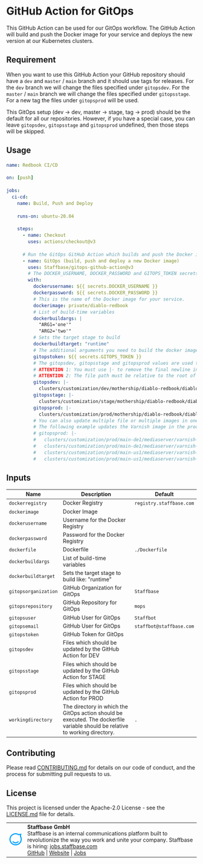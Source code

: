 # GitHub Action for GitOps

This GitHub Action can be used for our GitOps workflow.
The GitHub Action will build and push the Docker image for your service and deploys the new version at our Kubernetes clusters.

## Requirement

When you want to use this GitHub Action your GitHub repository should have a `dev` and `master` / `main` branch and it should use tags for releases.
For the `dev` branch we will change the files specified under `gitopsdev`.
For the `master` / `main` branch we will change the files specified under `gitopsstage`.
For a new tag the files under `gitopsprod` will be used.

This GitOps setup (dev -> dev, master -> stage, tag -> prod) should be the default for all our repositories.
However, if you have a special case, you can leave `gitopsdev`, `gitopsstage` and `gitopsprod` undefined, then those steps will be skipped.

## Usage

```yaml
name: Redbook CI/CD

on: [push]

jobs:
  ci-cd:
    name: Build, Push and Deploy

    runs-on: ubuntu-20.04

    steps:
      - name: Checkout
        uses: actions/checkout@v3

      # Run the GitOps GitHub Action which builds and push the Docker image and then updates the deployment in the repository.
      - name: GitOps (build, push and deploy a new Docker image)
        uses: Staffbase/gitops-github-action@v3
        # The DOCKER_USERNAME, DOCKER_PASSWORD and GITOPS_TOKEN secrets are available as organization secret.
        with:
          dockerusername: ${{ secrets.DOCKER_USERNAME }}
          dockerpassword: ${{ secrets.DOCKER_PASSWORD }}
          # This is the name of the Docker image for your service.
          dockerimage: private/diablo-redbook
          # List of build-time variables
          dockerbuildargs: |
            "ARG1='one'"
            "ARG2='two'"
          # Sets the target stage to build
          dockerbuildtarget: "runtime"
          # The additional arguments you need to build the docker image
          gitopstoken: ${{ secrets.GITOPS_TOKEN }}
          # The gitopsdev, gitopsstage and gitopsprod values are used to specify which files including the YAML path which should be updated with the new image.
          # ATTENTION 1: You must use |- to remove the final newline in the string, otherwise the GitHub Action will fail.
          # ATTENTION 2: The file path must be relative to the root of the GitOps repository (default: Staffbase/mops).
          gitopsdev: |-
            clusters/customization/dev/mothership/diablo-redbook/diablo-redbook-helm.yaml spec.template.spec.containers.redbook.image
          gitopsstage: |-
            clusters/customization/stage/mothership/diablo-redbook/diablo-redbook-helm.yaml spec.template.spec.containers.redbook.image
          gitopsprod: |-
            clusters/customization/prod/mothership/diablo-redbook/diablo-redbook-helm.yaml spec.template.spec.containers.redbook.image
          # You can also update multiple file or multiple images in one file.
          # The following example updates the Varnish image in the production cluster for main-de1 and main-us1. It also updates two images one is used for the init container and the other one for the normal container.
          # gitopsprod: |-
          #   clusters/customization/prod/main-de1/mediaserver/varnish-helm.yaml spec.template.spec.initContainers.config.image
          #   clusters/customization/prod/main-de1/mediaserver/varnish-helm.yaml spec.template.spec.containers.varnish.image
          #   clusters/customization/prod/main-us1/mediaserver/varnish-helm.yaml spec.template.spec.initContainers.config.image
          #   clusters/customization/prod/main-us1/mediaserver/varnish-helm.yaml spec.template.spec.containers.varnish.image
```

## Inputs

| Name                 | Description                                                                                                                   | Default                  |
|----------------------|-------------------------------------------------------------------------------------------------------------------------------|--------------------------|
| `dockerregistry`     | Docker Registry                                                                                                               | `registry.staffbase.com` |
| `dockerimage`        | Docker Image                                                                                                                  |                          |
| `dockerusername`     | Username for the Docker Registry                                                                                              |                          |
| `dockerpassword`     | Password for the Docker Registry                                                                                              |                          |
| `dockerfile`         | Dockerfile                                                                                                                    | `./Dockerfile`           |
| `dockerbuildargs`    | List of build-time variables                                                                                                  |                          |
| `dockerbuildtarget`  | Sets the target stage to build like: "runtime"                                                                                |                          |
| `gitopsorganization` | GitHub Organization for GitOps                                                                                                | `Staffbase`              |
| `gitopsrepository`   | GitHub Repository for GitOps                                                                                                  | `mops`                   |
| `gitopsuser`         | GitHub User for GitOps                                                                                                        | `Staffbot`               |
| `gitopsemail`        | GitHub User for GitOps                                                                                                        | `staffbot@staffbase.com` |
| `gitopstoken`        | GitHub Token for GitOps                                                                                                       |                          |
| `gitopsdev`          | Files which should be updated by the GitHub Action for DEV                                                                    |                          |
| `gitopsstage`        | Files which should be updated by the GitHub Action for STAGE                                                                  |                          |
| `gitopsprod`         | Files which should be updated by the GitHub Action for PROD                                                                   |                          |
| `workingdirectory`   | The directory in which the GitOps action should be executed. The dockerfile variable should be relative to working directory. | `.`                      |

## Contributing

Please read [CONTRIBUTING.md](CONTRIBUTING.md) for details on our code of conduct, and the process for submitting pull requests to us.

## License

This project is licensed under the Apache-2.0 License - see the [LICENSE.md](LICENSE) file for details.

<table>
  <tr>
    <td>
      <img src="docs/assets/images/staffbase.png" alt="Staffbase GmbH" width="96" />
    </td>
    <td>
      <b>Staffbase GmbH</b>
      <br />Staffbase is an internal communications platform built to revolutionize the way you work and unite your company. Staffbase is hiring: <a href="https://jobs.staffbase.com" target="_blank" rel="noreferrer">jobs.staffbase.com</a>
      <br /><a href="https://github.com/Staffbase" target="_blank" rel="noreferrer">GitHub</a> | <a href="https://staffbase.com/" target="_blank" rel="noreferrer">Website</a> | <a href="https://jobs.staffbase.com" target="_blank" rel="noreferrer">Jobs</a>
    </td>
  </tr>
</table>

